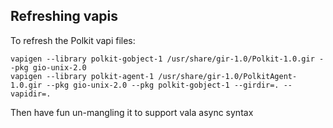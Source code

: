 Refreshing vapis
--------------

To refresh the Polkit vapi files:

    vapigen --library polkit-gobject-1 /usr/share/gir-1.0/Polkit-1.0.gir --pkg gio-unix-2.0
    vapigen --library polkit-agent-1 /usr/share/gir-1.0/PolkitAgent-1.0.gir --pkg gio-unix-2.0 --pkg polkit-gobject-1 --girdir=. --vapidir=.

Then have fun un-mangling it to support vala async syntax
